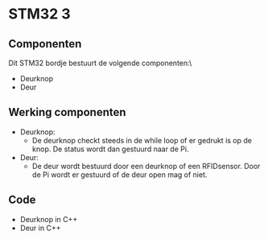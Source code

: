 # STM32 3
## Componenten
Dit STM32 bordje bestuurt de volgende componenten:\
- Deurknop
- Deur

## Werking componenten
- Deurknop: 
  - De deurknop checkt steeds in de while loop of er gedrukt is op de knop. De status wordt dan gestuurd naar de Pi. 
- Deur:
  - De deur wordt bestuurd door een deurknop of een RFIDsensor. Door de Pi wordt er gestuurd of de deur open mag of niet. 

## Code
- Deurknop in C++
- Deur in C++
